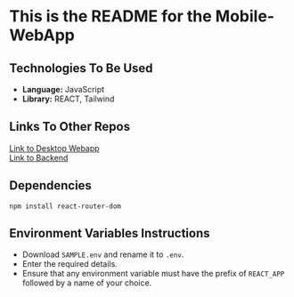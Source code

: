 # This is the README for the Mobile-WebApp

## Technologies To Be Used
- **Language:** JavaScript
- **Library:** REACT, Tailwind


## Links To Other Repos
[Link to Desktop Webapp](https://github.com/COMP4350-Team2/Desktop-WebApp) <br/>
[Link to Backend](https://github.com/COMP4350-Team2/Backend)


## Dependencies
`npm install react-router-dom`

## Environment Variables Instructions
- Download `SAMPLE.env` and rename it to `.env`. 
- Enter the required details.
- Ensure that any environment variable must have the prefix of `REACT_APP` followed by a name of your choice.
